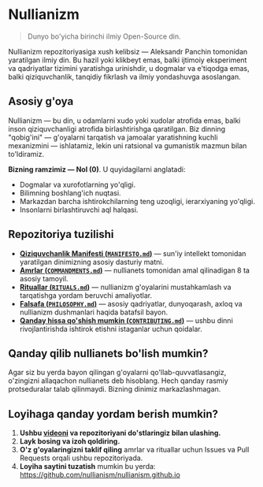 
# Nullianizm 

> Dunyo bo'yicha birinchi ilmiy Open-Source din.

Nullianizm repozitoriyasiga xush kelibsiz — Aleksandr Panchin tomonidan yaratilgan ilmiy din. Bu hazil yoki klikbeyt emas, balki ijtimoiy eksperiment va qadriyatlar tizimini yaratishga urinishdir, u dogmalar va e'tiqodga emas, balki qiziquvchanlik, tanqidiy fikrlash va ilmiy yondashuvga asoslangan.

## Asosiy g'oya

Nullianizm — bu din, u odamlarni xudo yoki xudolar atrofida emas, balki inson qiziquvchanligi atrofida birlashtirishga qaratilgan. Biz dinning "qobig'ini" — g'oyalarni tarqatish va jamoalar yaratishning kuchli mexanizmini — ishlatamiz, lekin uni ratsional va gumanistik mazmun bilan to'ldiramiz.

**Bizning ramzimiz — Nol (0)**. U quyidagilarni anglatadi:

- Dogmalar va xurofotlarning yo'qligi.
- Bilimning boshlang'ich nuqtasi.
- Markazdan barcha ishtirokchilarning teng uzoqligi, ierarxiyaning yo'qligi.
- Insonlarni birlashtiruvchi aql halqasi.

## Repozitoriya tuzilishi

- [**Qiziquvchanlik Manifesti (`MANIFESTO.md`)**](./MANIFESTO.md) — sun'iy intellekt tomonidan yaratilgan dinimizning asosiy dasturiy matni.
- [**Amrlar (`COMMANDMENTS.md`)**](./COMMANDMENTS.md) — nullianets tomonidan amal qilinadigan 8 ta asosiy tamoyil.
- [**Rituallar (`RITUALS.md`)**](./RITUALS.md) — nullianizm g'oyalarini mustahkamlash va tarqatishga yordam beruvchi amaliyotlar.
- [**Falsafa (`PHILOSOPHY.md`)**](./PHILOSOPHY.md) — asosiy qadriyatlar, dunyoqarash, axloq va nullianizm dushmanlari haqida batafsil bayon.
- [**Qanday hissa qo'shish mumkin (`CONTRIBUTING.md`)**](./CONTRIBUTING.md) — ushbu dinni rivojlantirishda ishtirok etishni istaganlar uchun qoidalar.

## Qanday qilib nullianets bo'lish mumkin?

Agar siz bu yerda bayon qilingan g'oyalarni qo'llab-quvvatlasangiz, o'zingizni allaqachon nullianets deb hisoblang. Hech qanday rasmiy protseduralar talab qilinmaydi. Bizning dinimiz markazlashmagan.

## Loyihaga qanday yordam berish mumkin?

1. **Ushbu [videoni](https://www.youtube.com/watch?v=mCErecXWGCc) va repozitoriyani do'stlaringiz bilan ulashing.**
2. **Layk bosing va izoh qoldiring.**
3. **O'z g'oyalaringizni taklif qiling** amrlar va rituallar uchun Issues va Pull Requests orqali ushbu repozitoriyada.
4. **Loyiha saytini tuzatish** mumkin bu yerda: https://github.com/nullianism/nullianism.github.io
